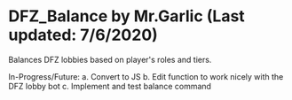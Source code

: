 # DFZ_Balance by Mr.Garlic (Last updated: 7/6/2020) 

Balances DFZ lobbies based on player's roles and tiers.

In-Progress/Future:
    a. Convert to JS
    b. Edit function to work nicely with the DFZ lobby bot
    c. Implement and test balance command

